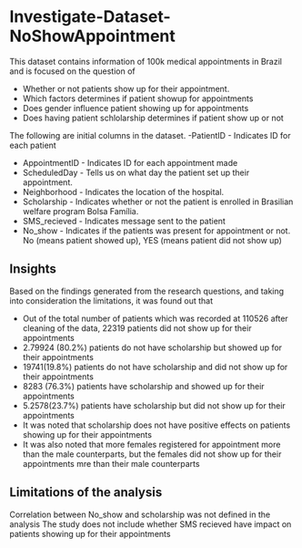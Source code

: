 # Investigate-Dataset-NoShowAppointment

This dataset contains information of 100k medical appointments in Brazil and is focused on the question of 
- Whether or not patients show up for their appointment.
- Which factors determines if patient showup for appointments
- Does gender influence patient showing up for appointments
- Does having patient schlolarship determines if patient show up or not

The following are initial columns in the dataset.
-PatientID - Indicates ID for each patient
- AppointmentID - Indicates ID for each appointment made
- ScheduledDay - Tells us on what day the patient set up their appointment.
- Neighborhood - Indicates the location of the hospital.
- Scholarship - Indicates whether or not the patient is enrolled in Brasilian welfare program Bolsa Família.
- SMS_recieved - Indicates message sent to the patient
- No_show - Indicates if the patients was present for appointment or not. No (means patient showed up), YES (means patient did not show up)


## Insights

Based on the findings generated from the research questions, and taking into consideration the limitations, it was found out that
- Out of the total number of patients which was recorded at 110526 after cleaning of the data, 22319 patients did not show up for their appointments
- 2.79924 (80.2%) patients do not have scholarship but showed up for their appointments
- 19741(19.8%) patients do not have scholarship and did not show up for their appointments
- 8283 (76.3%) patients have scholarship and showed up for their appointments
- 5.2578(23.7%) patients have scholarship but did not show up for their appointments
- It was noted that scholarship does not have positive effects on patients showing up for their appointments
- It was also noted that more females registered for appointment more than the male counterparts, but the females did not show up for their appointments mre than their male counterparts

## Limitations of the analysis

Correlation between No_show and scholarship was not defined in the analysis The study does not include whether SMS recieved have impact on patients showing up for their appointments
